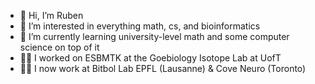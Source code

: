 - 👋 Hi, I’m Ruben
- 👀 I’m interested in everything math, cs, and bioinformatics
- 🌱 I’m currently learning university-level math and some computer science on top of it
- 👨‍💻 I worked on ESBMTK at the Goebiology Isotope Lab at UofT
- 👨‍💻 I now work at Bitbol Lab EPFL (Lausanne) & Cove Neuro (Toronto) 

<!---
rubentium/rubentium is a ✨ special ✨ repository because its `README.md` (this file) appears on your GitHub profile.
You can click the Preview link to take a look at your changes.
--->
